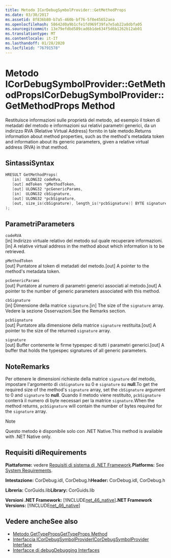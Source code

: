 ```yaml
---
title: Metodo ICorDebugSymbolProvider::GetMethodProps
ms.date: 03/30/2017
ms.assetid: 8f836b80-b7a5-460b-bf76-5f0e45652aea
ms.openlocfilehash: 58642d0a9b1cfe1fd969f39fa7e5ab22a8dbfa05
ms.sourcegitcommit: 13e79efdbd589cad6b1de634f5d6b1262b12ab01
ms.translationtype: MT
ms.contentlocale: it-IT
ms.lasthandoff: 01/28/2020
ms.locfileid: "76791578"
---
```

# <a name="icordebugsymbolprovidergetmethodprops-method"></a><span data-ttu-id="6f678-102">Metodo ICorDebugSymbolProvider::GetMethodProps</span><span class="sxs-lookup"><span data-stu-id="6f678-102">ICorDebugSymbolProvider::GetMethodProps Method</span></span>
<span data-ttu-id="6f678-103">Restituisce informazioni sulle proprietà del metodo, ad esempio il token di metadati del metodo e informazioni sui relativi parametri generici, da un indirizzo RVA (Relative Virtual Address) fornito in tale metodo.</span><span class="sxs-lookup"><span data-stu-id="6f678-103">Returns information about method properties, such as the method's metadata token and information about its generic parameters, given a relative virtual address (RVA) in that method.</span></span>  
  
## <a name="syntax"></a><span data-ttu-id="6f678-104">Sintassi</span><span class="sxs-lookup"><span data-stu-id="6f678-104">Syntax</span></span>  
  
```cpp  
HRESULT GetMethodProps(  
   [in]  ULONG32 codeRva,  
   [out] mdToken *pMethodToken,  
   [out] ULONG32 *pcGenericParams,  
   [in]  ULONG32 cbSignature,  
   [out] ULONG32 *pcbSignature,  
   [out, size_is(cbSignature), length_is(*pcbSignature)] BYTE signature[]  
);  
```  
  
## <a name="parameters"></a><span data-ttu-id="6f678-105">Parametri</span><span class="sxs-lookup"><span data-stu-id="6f678-105">Parameters</span></span>  
 `codeRVA`  
 <span data-ttu-id="6f678-106">[in] Indirizzo virtuale relativo del metodo sul quale recuperare informazioni.</span><span class="sxs-lookup"><span data-stu-id="6f678-106">[in] A relative virtual address in the method about which information is to be retrieved.</span></span>  
  
 `pMethodToken`  
 <span data-ttu-id="6f678-107">[out] Puntatore al token di metadati del metodo.</span><span class="sxs-lookup"><span data-stu-id="6f678-107">[out] A pointer to the method's metadata token.</span></span>  
  
 `pcGenericParams`  
 <span data-ttu-id="6f678-108">[out] Puntatore al numero di parametri generici associati al metodo.</span><span class="sxs-lookup"><span data-stu-id="6f678-108">[out] A pointer to the number of generic parameters associated with this method.</span></span>  
  
 `cbSignature`  
 <span data-ttu-id="6f678-109">[in] Dimensione della matrice `signature`.</span><span class="sxs-lookup"><span data-stu-id="6f678-109">[in] The size of the `signature` array.</span></span> <span data-ttu-id="6f678-110">Vedere la sezione Osservazioni.</span><span class="sxs-lookup"><span data-stu-id="6f678-110">See the Remarks section.</span></span>  
  
 `pcbSignature`  
 <span data-ttu-id="6f678-111">[out] Puntatore alla dimensione della matrice `signature` restituita.</span><span class="sxs-lookup"><span data-stu-id="6f678-111">[out] A pointer to the size of the returned `signature` array.</span></span>  
  
 `signature`  
 <span data-ttu-id="6f678-112">[out] Buffer contenente le firme typespec di tutti i parametri generici.</span><span class="sxs-lookup"><span data-stu-id="6f678-112">[out] A buffer that holds the typespec signatures of all generic parameters.</span></span>  
  
## <a name="remarks"></a><span data-ttu-id="6f678-113">Note</span><span class="sxs-lookup"><span data-stu-id="6f678-113">Remarks</span></span>  
 <span data-ttu-id="6f678-114">Per ottenere le dimensioni richieste della matrice `signature` del metodo, impostare l'argomento di `cbSignature` su 0 e `signature` su **null**.</span><span class="sxs-lookup"><span data-stu-id="6f678-114">To get the required size of the method's `signature` array, set the `cbSignature` argument to 0 and `signature` to **null**.</span></span> <span data-ttu-id="6f678-115">Quando il metodo viene restituito, `pcbSignature` conterrà il numero di byte necessari per la matrice `signature`.</span><span class="sxs-lookup"><span data-stu-id="6f678-115">When the method returns, `pcbSignature` will contain the number of bytes required for the `signature` array.</span></span>  
  
> [!NOTE]
> <span data-ttu-id="6f678-116">Questo metodo è disponibile solo con .NET Native.</span><span class="sxs-lookup"><span data-stu-id="6f678-116">This method is available with .NET Native only.</span></span>  
  
## <a name="requirements"></a><span data-ttu-id="6f678-117">Requisiti di</span><span class="sxs-lookup"><span data-stu-id="6f678-117">Requirements</span></span>  
 <span data-ttu-id="6f678-118">**Piattaforme:** vedere [Requisiti di sistema di .NET Framework](../../../../docs/framework/get-started/system-requirements.md).</span><span class="sxs-lookup"><span data-stu-id="6f678-118">**Platforms:** See [System Requirements](../../../../docs/framework/get-started/system-requirements.md).</span></span>  
  
 <span data-ttu-id="6f678-119">**Intestazione:** CorDebug.idl, CorDebug.h</span><span class="sxs-lookup"><span data-stu-id="6f678-119">**Header:** CorDebug.idl, CorDebug.h</span></span>  
  
 <span data-ttu-id="6f678-120">**Libreria:** CorGuids.lib</span><span class="sxs-lookup"><span data-stu-id="6f678-120">**Library:** CorGuids.lib</span></span>  
  
 <span data-ttu-id="6f678-121">**Versioni .NET Framework:** [!INCLUDE[net_46_native](../../../../includes/net-46-native-md.md)]</span><span class="sxs-lookup"><span data-stu-id="6f678-121">**.NET Framework Versions:** [!INCLUDE[net_46_native](../../../../includes/net-46-native-md.md)]</span></span>  
  
## <a name="see-also"></a><span data-ttu-id="6f678-122">Vedere anche</span><span class="sxs-lookup"><span data-stu-id="6f678-122">See also</span></span>

- [<span data-ttu-id="6f678-123">Metodo GetTypeProps</span><span class="sxs-lookup"><span data-stu-id="6f678-123">GetTypeProps Method</span></span>](icordebugsymbolprovider-gettypeprops-method.md)
- [<span data-ttu-id="6f678-124">Interfaccia ICorDebugSymbolProvider</span><span class="sxs-lookup"><span data-stu-id="6f678-124">ICorDebugSymbolProvider Interface</span></span>](icordebugsymbolprovider-interface.md)
- [<span data-ttu-id="6f678-125">Interfacce di debug</span><span class="sxs-lookup"><span data-stu-id="6f678-125">Debugging Interfaces</span></span>](debugging-interfaces.md)
